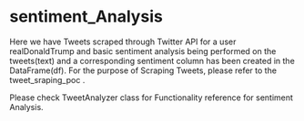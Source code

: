 # sentiment_Analysis

Here we have Tweets scraped through Twitter API for a user realDonaldTrump
and  basic sentiment analysis being performed on the tweets(text) and a 
corresponding sentiment column has been created in the DataFrame(df).
For the purpose of Scraping Tweets, please refer to the tweet_sraping_poc . 



Please check TweetAnalyzer class for Functionality reference for sentiment Analysis.

